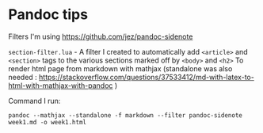 # Pandoc tips

Filters I'm using
<https://github.com/jez/pandoc-sidenote>

`section-filter.lua` - A filter I created to automatically add `<article>` and `<section>` tags to the various sections marked off by `<body>` and `<h2>`
To render html page from markdown with mathjax
(standalone was also needed : <https://stackoverflow.com/questions/37533412/md-with-latex-to-html-with-mathjax-with-pandoc> )

Command I run:

```
pandoc --mathjax --standalone -f markdown --filter pandoc-sidenote week1.md -o week1.html
```
